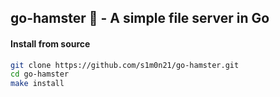 ## go-hamster 🐹 - A simple file server in Go



#### Install from source
```bash
git clone https://github.com/s1m0n21/go-hamster.git
cd go-hamster
make install
```


